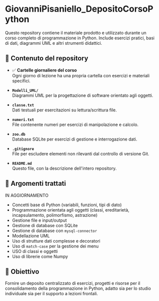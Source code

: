 # GiovanniPisaniello_DepositoCorsoPython

Questo repository contiene il materiale prodotto e utilizzato durante un corso completo di programmazione in Python. Include esercizi pratici, basi di dati, diagrammi UML e altri strumenti didattici.

## 📁 Contenuto del repository

- ✅ **Cartelle giornaliere del corso**  
  Ogni giorno di lezione ha una propria cartella con esercizi e materiali specifici.

- **`Modelli_UML/`**  
  Diagrammi UML per la progettazione di software orientato agli oggetti.

- **`classe.txt`**  
  Dati testuali per esercitazioni su lettura/scrittura file.

- **`numeri.txt`**  
  File contenente numeri per esercizi di manipolazione e calcolo.

- **`zoo.db`**  
  Database SQLite per esercizi di gestione e interrogazione dati.

- **`.gitignore`**  
  File per escludere elementi non rilevanti dal controllo di versione Git.

- **`README.md`**  
  Questo file, con la descrizione dell'intero repository.

## 🐍 Argomenti trattati
  IN AGGIORNAMENTO
- Concetti base di Python (variabili, funzioni, tipi di dato)
- Programmazione orientata agli oggetti (classi, ereditarietà, incapsulamento, polimorfismo, astrazione)
- Gestione file e input/output
- Gestione di database con SQLite
- Gestione di database con `mysql-connector`
- Modellazione UML
- Uso di strutture dati complesse e decoratori
- Uso di `match-case` per la gestione dei menu
- USO di classi e oggetti
- Uso di librerie come Numpy

## 📌 Obiettivo

Fornire un deposito centralizzato di esercizi, progetti e risorse per il consolidamento della programmazione in Python, adatto sia per lo studio individuale sia per il supporto a lezioni frontali.
